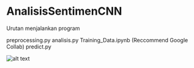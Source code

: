 # AnalisisSentimenCNN

Urutan menjalankan program

preprocessing.py
analisis.py
Training_Data.ipynb (Reccommend Google Collab)
predict.py

![alt text](https://raw.githubusercontent.com/robbysoerya/AnalisisSentimenCNN/branch/master/to/img.png)
